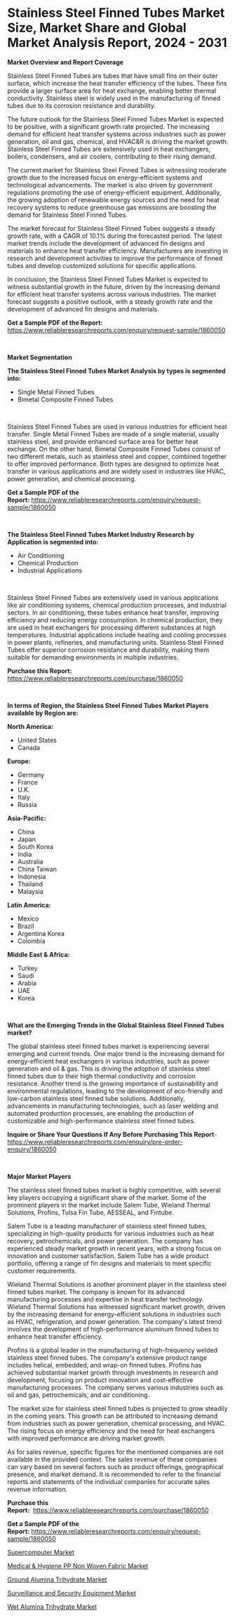 <p><h1>Stainless Steel Finned Tubes Market Size, Market Share and Global Market Analysis Report, 2024 - 2031</h1></p><p><strong>Market Overview and Report Coverage</strong></p>
<p><p>Stainless Steel Finned Tubes are tubes that have small fins on their outer surface, which increase the heat transfer efficiency of the tubes. These fins provide a larger surface area for heat exchange, enabling better thermal conductivity. Stainless steel is widely used in the manufacturing of finned tubes due to its corrosion resistance and durability.</p><p>The future outlook for the Stainless Steel Finned Tubes Market is expected to be positive, with a significant growth rate projected. The increasing demand for efficient heat transfer systems across industries such as power generation, oil and gas, chemical, and HVAC&R is driving the market growth. Stainless Steel Finned Tubes are extensively used in heat exchangers, boilers, condensers, and air coolers, contributing to their rising demand.</p><p>The current market for Stainless Steel Finned Tubes is witnessing moderate growth due to the increased focus on energy-efficient systems and technological advancements. The market is also driven by government regulations promoting the use of energy-efficient equipment. Additionally, the growing adoption of renewable energy sources and the need for heat recovery systems to reduce greenhouse gas emissions are boosting the demand for Stainless Steel Finned Tubes.</p><p>The market forecast for Stainless Steel Finned Tubes suggests a steady growth rate, with a CAGR of 10.1% during the forecasted period. The latest market trends include the development of advanced fin designs and materials to enhance heat transfer efficiency. Manufacturers are investing in research and development activities to improve the performance of finned tubes and develop customized solutions for specific applications.</p><p>In conclusion, the Stainless Steel Finned Tubes Market is expected to witness substantial growth in the future, driven by the increasing demand for efficient heat transfer systems across various industries. The market forecast suggests a positive outlook, with a steady growth rate and the development of advanced fin designs and materials.</p></p>
<p><strong>Get a Sample PDF of the Report:</strong> <a href="https://www.reliableresearchreports.com/enquiry/request-sample/1860050">https://www.reliableresearchreports.com/enquiry/request-sample/1860050</a></p>
<p>&nbsp;</p>
<p><strong>Market Segmentation</strong></p>
<p><strong>The Stainless Steel Finned Tubes Market Analysis by types is segmented into:</strong></p>
<p><ul><li>Single Metal Finned Tubes</li><li>Bimetal Composite Finned Tubes</li></ul></p>
<p>&nbsp;</p>
<p><p>Stainless Steel Finned Tubes are used in various industries for efficient heat transfer. Single Metal Finned Tubes are made of a single material, usually stainless steel, and provide enhanced surface area for better heat exchange. On the other hand, Bimetal Composite Finned Tubes consist of two different metals, such as stainless steel and copper, combined together to offer improved performance. Both types are designed to optimize heat transfer in various applications and are widely used in industries like HVAC, power generation, and chemical processing.</p></p>
<p><strong>Get a Sample PDF of the Report:</strong>&nbsp;<a href="https://www.reliableresearchreports.com/enquiry/request-sample/1860050">https://www.reliableresearchreports.com/enquiry/request-sample/1860050</a></p>
<p>&nbsp;</p>
<p><strong>The Stainless Steel Finned Tubes Market Industry Research by Application is segmented into:</strong></p>
<p><ul><li>Air Conditioning</li><li>Chemical Production</li><li>Industrial Applications</li></ul></p>
<p>&nbsp;</p>
<p><p>Stainless Steel Finned Tubes are extensively used in various applications like air conditioning systems, chemical production processes, and industrial sectors. In air conditioning, these tubes enhance heat transfer, improving efficiency and reducing energy consumption. In chemical production, they are used in heat exchangers for processing different substances at high temperatures. Industrial applications include heating and cooling processes in power plants, refineries, and manufacturing units. Stainless Steel Finned Tubes offer superior corrosion resistance and durability, making them suitable for demanding environments in multiple industries.</p></p>
<p><strong>Purchase this Report:</strong>&nbsp; <a href="https://www.reliableresearchreports.com/purchase/1860050">https://www.reliableresearchreports.com/purchase/1860050</a></p>
<p>&nbsp;</p>
<p><strong>In terms of Region, the Stainless Steel Finned Tubes Market Players available by Region are:</strong></p>
<p>
    <p> <strong> North America: </strong>
        <ul>
            <li>United States</li>
            <li>Canada</li>
        </ul>
        </p> 
    <p> <strong> Europe: </strong>
        <ul>
            <li>Germany</li>
            <li>France</li>
            <li>U.K.</li>
            <li>Italy</li>
            <li>Russia</li>
        </ul>
        </p> 
    <p> <strong> Asia-Pacific: </strong>
        <ul>
            <li>China</li>
            <li>Japan</li>
            <li>South Korea</li>
            <li>India</li>
            <li>Australia</li>
            <li>China Taiwan</li>
            <li>Indonesia</li>
            <li>Thailand</li>
            <li>Malaysia</li>
        </ul>
        </p> 
    <p> <strong> Latin America: </strong>
        <ul>
            <li>Mexico</li>
            <li>Brazil</li>
            <li>Argentina Korea</li>
            <li>Colombia</li>
        </ul>
        </p> 
    <p> <strong> Middle East & Africa: </strong>
        <ul>
            <li>Turkey</li>
            <li>Saudi</li>
            <li>Arabia</li>
            <li>UAE</li>
            <li>Korea</li>
        </ul>
    </p>
    </p>
<p>&nbsp;</p>
<p><strong>What are the Emerging Trends in the Global Stainless Steel Finned Tubes market?</strong></p>
<p><p>The global stainless steel finned tubes market is experiencing several emerging and current trends. One major trend is the increasing demand for energy-efficient heat exchangers in various industries, such as power generation and oil & gas. This is driving the adoption of stainless steel finned tubes due to their high thermal conductivity and corrosion resistance. Another trend is the growing importance of sustainability and environmental regulations, leading to the development of eco-friendly and low-carbon stainless steel finned tube solutions. Additionally, advancements in manufacturing technologies, such as laser welding and automated production processes, are enabling the production of customizable and high-performance stainless steel finned tubes.</p></p>
<p><strong>Inquire or Share Your Questions If Any Before Purchasing This Report</strong>- <a href="https://www.reliableresearchreports.com/enquiry/pre-order-enquiry/1860050">https://www.reliableresearchreports.com/enquiry/pre-order-enquiry/1860050</a></p>
<p>&nbsp;</p>
<p><strong>Major Market Players</strong></p>
<p><p>The stainless steel finned tubes market is highly competitive, with several key players occupying a significant share of the market. Some of the prominent players in the market include Salem Tube, Wieland Thermal Solutions, Profins, Tulsa Fin Tube, AESSEAL, and Fintube.</p><p>Salem Tube is a leading manufacturer of stainless steel finned tubes, specializing in high-quality products for various industries such as heat recovery, petrochemicals, and power generation. The company has experienced steady market growth in recent years, with a strong focus on innovation and customer satisfaction. Salem Tube has a wide product portfolio, offering a range of fin designs and materials to meet specific customer requirements.</p><p>Wieland Thermal Solutions is another prominent player in the stainless steel finned tubes market. The company is known for its advanced manufacturing processes and expertise in heat transfer technology. Wieland Thermal Solutions has witnessed significant market growth, driven by the increasing demand for energy-efficient solutions in industries such as HVAC, refrigeration, and power generation. The company's latest trend involves the development of high-performance aluminum finned tubes to enhance heat transfer efficiency.</p><p>Profins is a global leader in the manufacturing of high-frequency welded stainless steel finned tubes. The company's extensive product range includes helical, embedded, and wrap-on finned tubes. Profins has achieved substantial market growth through investments in research and development, focusing on product innovation and cost-effective manufacturing processes. The company serves various industries such as oil and gas, petrochemicals, and air conditioning.</p><p>The market size for stainless steel finned tubes is projected to grow steadily in the coming years. This growth can be attributed to increasing demand from industries such as power generation, chemical processing, and HVAC. The rising focus on energy efficiency and the need for heat exchangers with improved performance are driving market growth.</p><p>As for sales revenue, specific figures for the mentioned companies are not available in the provided context. The sales revenue of these companies can vary based on several factors such as product offerings, geographical presence, and market demand. It is recommended to refer to the financial reports and statements of the individual companies for accurate sales revenue information.</p></p>
<p><strong>Purchase this Report:</strong>&nbsp;&nbsp;<a href="https://www.reliableresearchreports.com/purchase/1860050">https://www.reliableresearchreports.com/purchase/1860050</a></p>
<p></p>
<p><strong>Get a Sample PDF of the Report:</strong>&nbsp;<a href="https://www.reliableresearchreports.com/enquiry/request-sample/1860050">https://www.reliableresearchreports.com/enquiry/request-sample/1860050</a></p>
<p><p><a href="https://github.com/gaydyna/Market-Research-Report-List-2/blob/main/supercomputer-market.md">Supercomputer Market</a></p><p><a href="https://medium.com/@joanobrien1990/medical-amp-hygiene-pp-non-woven-fabric-market-trends-forecast-and-competitive-analysis-to-8d4360c28770">Medical & Hygiene PP Non Woven Fabric Market</a></p><p><a href="https://medium.com/@joanobrien1990/ground-alumina-trihydrate-market-size-market-outlook-and-market-forecast-2023-to-2030-f73dba166ac7">Ground Alumina Trihydrate Market</a></p><p><a href="https://github.com/amonskiyk/Market-Research-Report-List-2/blob/main/surveillance-and-security-equipment-market.md">Surveillance and Security Equipment Market</a></p><p><a href="https://medium.com/@joanobrien1990/wet-alumina-trihydrate-market-furnishes-information-on-market-share-market-trends-and-market-5422350515e5">Wet Alumina Trihydrate Market</a></p></p>